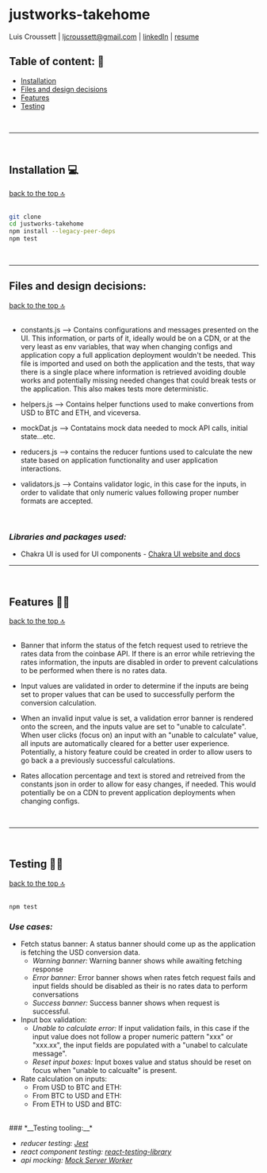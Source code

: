 # justworks-takehome

Luis Croussett | [ljcroussett@gmail.com][email-ref] | [linkedIn][linkedin-ref] | [resume][resume-ref]

[email-ref]: mailto:ljcroussett@gmail.com
[linkedin-ref]: https://www.linkedin.com/in/luiscroussett/
[resume-ref]: https://drive.google.com/file/d/1Aum4vK_ROVSc1tCgKa7Gnn5d_BmCraSh/view?usp=sharing


<a id="top"></a>
## Table of content: 📖
- [Installation](#item-one)
- [Files and design decisions](#item-two)
- [Features](#item-three)
- [Testing](#item-four)

<br>

---
<a id="item-one"></a>
<br> 

## Installation :computer:  
[back to the top 🔝](#top)  
<br>  

``` bash
git clone
cd justworks-takehome
npm install --legacy-peer-deps
npm test
```

<br>

---

<a id="item-two"></a>

## Files and design decisions:
[back to the top 🔝](#top)  
<br>

* constants.js    --> Contains configurations and messages presented on the UI. This information, or parts of it, ideally would be on a CDN, or at the very least as env variables, that way when changing configs and application copy a full application deployment wouldn't be needed. This file is imported and used on both the application and the tests, that way there is a single place where information is retrieved avoiding double works and potentially missing needed changes that could break tests or the application. This also makes tests more deterministic.

* helpers.js  --> Contains helper functions used to make convertions from USD to BTC and ETH, and viceversa. 

* mockDat.js --> Contatains mock data needed to mock API calls, initial state...etc. 

* reducers.js --> contains the reducer funtions used to calculate the new state based on application functionality and user application interactions. 

* validators.js --> Contains validator logic, in this case for the inputs, in order to validate that only numeric values following proper number formats are accepted.

<br>

### *__Libraries and packages used:__*

* Chakra UI is used for UI components - [Chakra UI website and docs][chakra-ui]

[chakra-ui]: https://chakra-ui.com/



---

<br>
<a id="item-three"></a>

## Features  🧑‍💻
[back to the top 🔝](#top)  
<br>

* Banner that inform the status of the fetch request used to retrieve the rates data from the coinbase API. If there is an error while retrieving the rates information, the inputs are disabled in order to prevent calculations to be performed when there is no rates data.  

* Input values are validated in order to determine if the inputs are being set to proper values that can be used to successfully perform the conversion calculation.  

* When an invalid input value is set, a validation error banner is rendered onto the screen, and the inputs value are set to "unable to calculate". When user clicks (focus on) an input with an "unable to calculate" value, all inputs are automatically cleared for a better user experience. Potentially, a history feature could be created in order to allow users to go back a a previously successful calculations.  

* Rates allocation percentage and text is stored and retreived from the constants json in order to allow for easy changes, if needed. This would potentially be on a CDN to prevent application deployments when changing configs.  

<br> 

---

<br>
<a id="item-four"></a>

## Testing 🧑‍🔬
[back to the top 🔝](#top)  
<br>
```basg
npm test
```

### *__Use cases:__*
* Fetch status banner: A status banner should come up as the application is fetching the USD conversion data.
  * _Warning banner:_ Warning banner shows while awaiting fetching response 
  * _Error banner:_  Error banner shows when rates fetch request fails and input fields should be disabled as their is no rates data to perform conversations  
  * _Success banner:_ Success banner shows when request is successful.
* Input box validation:
  * _Unable to calculate error:_ If input validation fails, in this case if the input value does not follow a proper numeric pattern "xxx" or "xxx.xx", the input fields are populated with a "unabel to calculate message".
  * _Reset input boxes:_  Input boxes value and status should be reset on focus when "unable to calcualte" is present. 
* Rate calculation on inputs:
  * From USD to BTC and ETH:
  * From BTC to USD and ETH:
  * From ETH to USD and BTC:  
<br/>
### *__Testing tooling:__*

* *_reducer testing:_* [_Jest_][jest-url]
* *_react component testing:_* [_react-testing-library_][rtl-url]
* *_api mocking:_* [_Mock Server Worker_][msw-url]

  
[jest-url]: https://www.npmjs.com/package/jest
[rtl-url]: https://www.npmjs.com/package/@testing-library/react
[msw-url]: https://www.npmjs.com/package/msw

<br/>

